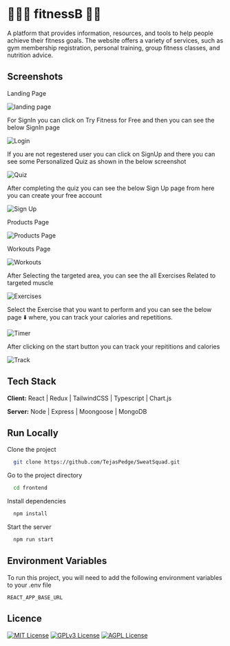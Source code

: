
# 🤸🏻‍♀️ fitnessB 🤸🏻 

A platform that provides information, resources, and tools to help people achieve their fitness goals. The website offers a variety of services, such as gym membership registration, personal training, group fitness classes, and nutrition advice.     
       
       
## Screenshots      
Landing Page     
       
![landing page](https://github.com/TejasPedge/SweatSquad/assets/110609653/f6af6c41-12f2-4186-a9c5-d753330d728c)

For SignIn you can click on Try Fitness for Free and then you can see the below SignIn page

![Login ](https://github.com/TejasPedge/SweatSquad/assets/110609653/3e905bb0-23a0-4022-a5aa-0c046bb54e38)

If you are not regestered user you can click on SignUp and there you can see some Personalized Quiz as shown in the below screenshot

![Quiz](https://github.com/TejasPedge/SweatSquad/assets/110609653/927cc56e-24cf-4595-9d22-8fa42c18a68d)

After completing the quiz you can see the below Sign Up page from here you can create your free account

![Sign Up](https://github.com/TejasPedge/SweatSquad/assets/110609653/9df98c58-53c7-49f9-89cc-13f884726603)

Products Page

![Products Page](https://github.com/TejasPedge/SweatSquad/assets/110609653/0f504032-d382-4d09-a44a-871a1088ab30)

Workouts Page

![Workouts](https://github.com/TejasPedge/SweatSquad/assets/110609653/3d3bc712-2d54-4592-8122-c9face5305d8)

After Selecting the targeted area, you can see the all Exercises Related to targeted muscle

![Exercises](https://github.com/TejasPedge/SweatSquad/assets/110609653/bde5cef4-de58-4ead-8d6b-a2d6a48a566f)

Select the Exercise that you want to perform and you can see the below page ⬇️ where, you can track your calories and repetitions.

![Timer](https://github.com/TejasPedge/SweatSquad/assets/110609653/c1164398-3c2d-47bb-a809-11425edf7d42)

After clicking on the start button you can track your repititions and calories

![Track](https://github.com/TejasPedge/SweatSquad/assets/110609653/e3917d5b-37a9-4422-b850-ec7fbf9c5b8f)

## Tech Stack

**Client:** React | Redux | TailwindCSS | Typescript | Chart.js

**Server:** Node | Express | Moongoose | MongoDB

## Run Locally

Clone the project

```bash
  git clone https://github.com/TejasPedge/SweatSquad.git
```

Go to the project directory

```bash
  cd frontend
```

Install dependencies

```bash
  npm install
```

Start the server

```bash
  npm run start
```

## Environment Variables

To run this project, you will need to add the following environment variables to your .env file

`REACT_APP_BASE_URL`

## Licence

[![MIT License](https://img.shields.io/badge/License-MIT-green.svg)](https://choosealicense.com/licenses/mit/)
[![GPLv3 License](https://img.shields.io/badge/License-GPL%20v3-yellow.svg)](https://opensource.org/licenses/)
[![AGPL License](https://img.shields.io/badge/license-AGPL-blue.svg)](http://www.gnu.org/licenses/agpl-3.0)


